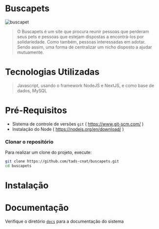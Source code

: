 # Buscapets

![buscapet](https://user-images.githubusercontent.com/48931095/143683762-55da4a19-c7c1-4acb-9f7b-2e824360db08.jpeg)

> O Buscapets é um site que procura reunir pessoas que perderam seus pets e pessoas que estejam dispostas a encontrá-los por solidariedade. Como também, pessoas interessadas em adotar. Sendo assim, uma forma de centralizar um nicho disposto a ajudar mutuamente.

# Tecnologias Utilizadas

>Javascript, usando o framework NodeJS e NextJS, e como base de dados, MySQL

# Pré-Requisitos
- Sistema de controle de versões `git` ( https://www.git-scm.com/ )
- Instalação do Node  ( https://nodejs.org/en/download/ )

### Clonar o repositório

Para realizar um clone do projeto, execute:

```sh
git clone https://github.com/tads-cnat/buscapets.git
cd buscapets
```
# Instalação

# Documentação

>
Verifique o diretório [`docs`](./docs/) para a documentação do sistema
